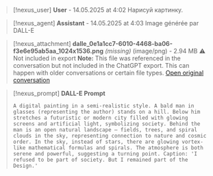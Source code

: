 >[!nexus_user] **User** - 14.05.2025 at 4:02
> Нарисуй картинку.
<!-- UID: bbb21b6b-c16b-4039-9742-be2af6248702 -->




>[!nexus_agent] **Assistant** - 14.05.2025 at 4:03
> Image générée par DALL-E

>[!nexus_attachment] **dalle_0e1a1cc7-6010-4468-ba06-f3e6e95ab5aa_1024x1536.png** *(missing)* (image/png) - 2.94 MB
> ⚠️ Not included in export
> **Note:** This file was referenced in the conversation but not included in the ChatGPT export. This can happen with older conversations or certain file types.
> [Open original conversation](https://chatgpt.com/)

>[!nexus_prompt] **DALL-E Prompt**
> ```
> A digital painting in a semi-realistic style. A bald man in glasses (representing the author) stands on a hill. Below him stretches a futuristic or modern city filled with glowing screens and artificial light, symbolizing society. Behind the man is an open natural landscape — fields, trees, and spiral clouds in the sky, representing connection to nature and cosmic order. In the sky, instead of stars, there are glowing vortex-like mathematical formulas and spirals. The atmosphere is both serene and powerful, suggesting a turning point. Caption: 'I refused to be part of society. But I remained part of the Design.'
> ```
<!-- UID: 540f430b-197e-4db2-af96-97909cf2299e -->